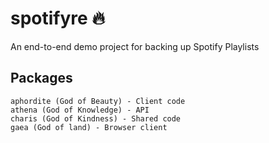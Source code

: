 # spotifyre 🔥
An end-to-end demo project for backing up Spotify Playlists

## Packages

```
aphordite (God of Beauty) - Client code
athena (God of Knowledge) - API
charis (God of Kindness) - Shared code
gaea (God of land) - Browser client
```
